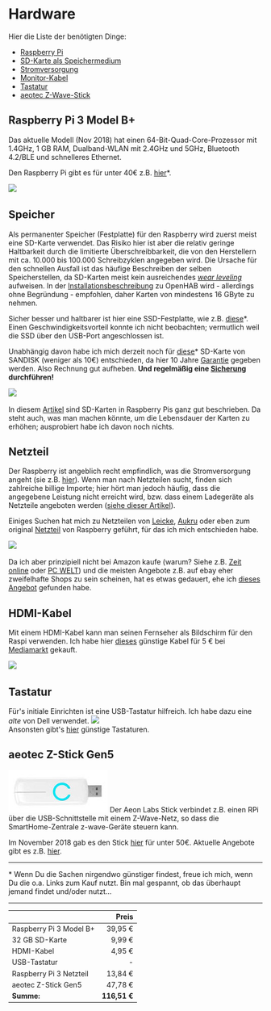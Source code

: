 # Hardware
Hier die Liste der benötigten Dinge:
- [Raspberry Pi](#raspberry-pi-3-model-b+)
- [SD-Karte als Speichermedium](#speicher)
- [Stromversorgung](#netzteil)
- [Monitor-Kabel](#hdmi-kabel)
- [Tastatur](#tastatur)
- [aeotec Z-Wave-Stick](#aeotec-z-stick-gen5)


## Raspberry Pi 3 Model B+
Das aktuelle Modell (Nov 2018) hat einen 64-Bit-Quad-Core-Prozessor mit 1.4GHz, 1 GB RAM, Dualband-WLAN mit 2.4GHz und 5GHz, Bluetooth 4.2/BLE und schnelleres Ethernet.

Den Raspberry Pi gibt es für unter 40€ z.B. [hier](https://rover.ebay.com/rover/1/707-53477-19255-0/1?icep_id=114&ipn=icep&toolid=20004&campid=5338436153&mpre=https%3A%2F%2Fwww.ebay.de%2Fitm%2FNeu-Raspberry-Pi-3-Model-B-BCM2837B0-SoC-IoT-PoE-Enabled-RP01048%2F273110053778%3Fepid%3D19018199270%26hash%3Ditem3f96a0b392%3Ag%3A-K4AAOSwIKNb8-u1)\*.

<img src="https://www.raspberrypi.org/app/uploads/2018/03/770A5842-1612x1080.jpg" width="400">


## Speicher
Als permanenter Speicher (Festplatte) für den Raspberry wird zuerst meist eine SD-Karte verwendet. Das Risiko hier ist aber die relativ geringe Haltbarkeit durch die limitierte Überschreibbarkeit, die von den Herstellern mit ca. 10.000 bis 100.000 Schreibzyklen angegeben wird. Die Ursache für den schnellen Ausfall ist das häufige Beschreiben der selben Speicherstellen, da SD-Karten meist kein ausreichendes _[wear leveling](https://www.chip.de/artikel/SSD-So-haelt-die-Hightech-Festplatte-8x-laenger-3_139999723.html)_ aufweisen. In der [Installationsbeschreibung](https://www.openhab.org/docs/installation/rasppi.html) zu OpenHAB wird - allerdings ohne Begründung - empfohlen, daher Karten von mindestens 16 GByte zu nehmen.

Sicher besser und haltbarer ist hier eine SSD-Festplatte, wie z.B. [diese](https://rover.ebay.com/rover/1/707-53477-19255-0/1?icep_id=114&ipn=icep&toolid=20004&campid=5338436153&mpre=https%3A%2F%2Fwww.ebay.de%2Fitm%2FSamsung-860-EVO-PRO-250GB-256GB-500GB-interne-SSD-mSATA-M-2-6-4cm-2-5-SATA3%2F123462925494%3Fhash%3Ditem1cbef6bcb6%3Am%3AmummlD9WCq-X-UKwFKZ3fGQ%3Ark%3A1%3Apf%3A0%26LH_ItemCondition%3D1000%26LH_BIN%3D1)\*. Einen Geschwindigkeitsvorteil konnte ich nicht beobachten; vermutlich weil die SSD über den USB-Port angeschlossen ist.

Unabhängig davon habe ich mich derzeit noch für [diese](https://rover.ebay.com/rover/1/707-53477-19255-0/1?icep_id=114&ipn=icep&toolid=20004&campid=5338436153&mpre=https%3A%2F%2Fwww.ebay.de%2Fitm%2FSANDISK-Ultra-UHS-I-Micro-SDHC-Speicherkarte-32-GB-98-MB-s-Class-10-%2F232765345038)\* SD-Karte von SANDISK (weniger als 10€) entschieden, da hier 10 Jahre [Garantie](https://www.sandisk.de/about/legal/warranty/warranty-table) gegeben werden. Also Rechnung gut aufheben. **Und regelmäßig eine [Sicherung](./backup.md) durchführen!**

<img src="https://www.sandisk.de/content/dam/sandisk-main/en_us/portal-assets/product-images/retail-products/Ultra_microSDHC_UHS-I_Class10_32GB-retina.png" width="100">

In diesem [Artikel](https://buyzero.de/blogs/news/raspberry-pi-sd-karten-korruption-vermeiden-geheimnisse-der-microsd-karte) sind SD-Karten in Raspberry Pis ganz gut beschrieben. Da steht auch, was man machen könnte, um die Lebensdauer der Karten zu erhöhen; ausprobiert habe ich davon noch nichts.


## Netzteil
Der Raspberry ist angeblich recht empfindlich, was die Stromversorgung angeht (sie z.B. [hier](https://www.datenreise.de/raspberry-pi-stromversorgung-netzteil-empfehlung/)). Wenn man nach Netzteilen sucht, finden sich zahlreiche billige Importe; hier hört man jedoch häufig, dass die angegebene Leistung nicht erreicht wird, bzw. dass einem Ladegeräte als Netzteile angeboten werden ([siehe dieser Artikel](https://www.elektronik-kompendium.de/sites/raspberry-pi/2002021.htm)).

Einiges Suchen hat mich zu Netzteilen von [Leicke](https://rover.ebay.com/rover/1/707-53477-19255-0/1?icep_id=114&ipn=icep&toolid=20004&campid=5338436153&mpre=https%3A%2F%2Fwww.ebay.de%2Fsch%2Fi.html%3FLH_PrefLoc%3D1%26_sop%3D15%26_osacat%3D0%26_odkw%3Dleicke%2B5v%2BUSB%26LH_EbayPlus%3D1%26_from%3DR40%26_trksid%3Dm570.l1313%26_nkw%3Dleicke%2B5v%2B%26_sacat%3D0), [Aukru](https://rover.ebay.com/rover/1/707-53477-19255-0/1?icep_id=114&ipn=icep&toolid=20004&campid=5338436153&mpre=https%3A%2F%2Fwww.ebay.de%2Fsch%2Fi.html%3FLH_PrefLoc%3D1%26_sop%3D15%26_osacat%3D0%26_odkw%3DAukru%2B5v%2Braspberry%26LH_EbayPlus%3D1%26_from%3DR40%26_trksid%3Dm570.l1313%26_nkw%3DAukru%2B%2Braspberry%26_sacat%3D0) oder eben zum original [Netzteil](https://rover.ebay.com/rover/1/707-53477-19255-0/1?icep_id=114&ipn=icep&toolid=20004&campid=5338436153&mpre=https%3A%2F%2Fwww.ebay.de%2Fsch%2Fi.html%3F_blrs%3Dspell_check%26_from%3DR40%26_nkw%3Doffizielles%2Braspberry%2Bpi%2Bnetzteil%2B%26_sacat%3D0%26_sop%3D15%26LH_PrefLoc%3D1%26rt%3Dnc%26LH_EbayPlus%3D1) von Raspberry geführt, für das ich mich entschieden habe.

<img src="https://www.raspberrypi.org/app/uploads/2017/05/Power-supply-1-462x322.jpg" width="400">



Da ich aber prinzipiell nicht bei Amazon kaufe (warum? Siehe z.B. [Zeit online](https://www.zeit.de/2017/13/amazon-wal-mart-us-wirtschaft-ausbeutung-arbeitnehmer-lohnniveau) oder [PC WELT](https://www.pcwelt.de/a/stop-bezos-politiker-will-amazon-ausbeutung-stoppen,3452252)) und die meisten Angebote z.B. auf ebay eher zweifelhafte Shops zu sein scheinen, hat es etwas gedauert, ehe ich [dieses Angebot](https://rover.ebay.com/rover/1/707-53477-19255-0/1?icep_id=114&ipn=icep&toolid=20004&campid=5338436153&mpre=https%3A%2F%2Fwww.ebay.de%2Fitm%2Foffizielles-Raspberry-Pi-3-Netzteil-microUSB-5-1V-2-5A-schwarz%2F153097906752%3Fhash%3Ditem23a558aa40%3Ag%3Af40AAOSwmLlX2pn5%3Ark%3A2%3Apf%3A0) gefunden habe.

## HDMI-Kabel
Mit einem HDMI-Kabel kann man seinen Fernseher als Bildschirm für den Raspi verwenden. Ich habe hier [dieses](https://rover.ebay.com/rover/1/707-53477-19255-0/1?icep_id=114&ipn=icep&toolid=20004&campid=5338436153&mpre=https%3A%2F%2Fwww.ebay.de%2Fsch%2FVideokabel-stecker%2F32834%2Fi.html%3F_from%3DR40%26_nkw%3DHAMA%2B1%252C5%2Bm%2BHigh%2BSpeed%2BHDMI-Kabel%26_in_kw%3D1%26_ex_kw%3D%26_sacat%3D32834%26_mPrRngCbx%3D1%26_udlo%3D%26_udhi%3D7%26_ftrt%3D901%26_ftrv%3D1%26_sabdlo%3D%26_sabdhi%3D%26_samilow%3D%26_samihi%3D%26_sadis%3D10%26_fpos%3D%26LH_SALE_CURRENCY%3D0%26_sop%3D15%26_dmd%3D1%26_ipg%3D50%26_fosrp%3D1) günstige Kabel für 5 € bei [Mediamarkt](https://www.mediamarkt.de/de/product/_hama-1-5-m-high-speed-1148936.html?uympq=vpqr&rbtc=%7C%7C%7CTV%20%2B%20Audio%20%3E%20Fernseher%20%3E%20Zubeh%C3%B6r%20TV%7Cp%7C%7C&gclid=CjwKCAiAo8jgBRAVEiwAJUXKqDvjs6uAOkE7mwqvfGVKYN-icwWOhv-fx75grmIJaLGQ1jhZVkmf-RoCl80QAvD_BwE&gclsrc=aw.ds) gekauft.

<img src="https://picscdn.redblue.de/doi/pixelboxx-mss-49978190/fee_325_225_png/HAMA-1-5-m-High-Speed-HDMI-Kabel" width="100">

## Tastatur
Für's initiale Einrichten ist eine USB-Tastatur hilfreich. Ich habe dazu eine _alte_ von Dell verwendet.
<img src="https://snpi.dell.com/snp/images/products/large/de-de~580-ADHEr1/580-ADHEr1.jpg" width="200">  
Ansonsten gibt's [hier](https://rover.ebay.com/rover/1/707-53477-19255-0/1?icep_id=114&ipn=icep&toolid=20004&campid=5338436153&mpre=https%3A%2F%2Fwww.ebay.de%2Fsch%2Fi.html%3F_sop%3D15%26LH_ItemCondition%3D1000%26Tastatur%25252FKeypad%3DTastatur%26_oaa%3D1%26Schnittstelle%3DUSB%26_osacat%3D33963%26_odkw%3Dusb%2Btastatur%2B-numerisch%26LH_BIN%3D1%26Tastaturlayout%3DQWERTZ%252520%252528Standard%252529%26_dcat%3D33963%26rt%3Dnc%26Verbindung%3DKabelgebunden%26_from%3DR40%26_trksid%3Dm570.l1313%26_nkw%3Dusb%2Btastatur%2B-numerische%26_sacat%3D33963) günstige Tastaturen.

## aeotec Z-Stick Gen5
<img src="../images4git/aeotec-zwave-stick.jpg">  
Der Aeon Labs Stick verbindet z.B. einen RPi über die USB-Schnittstelle mit einem Z-Wave-Netz, so dass die SmartHome-Zentrale z-wave-Geräte steuern kann.  

Im November 2018 gab es den Stick [hier](https://www.jacob.de/q/2395131) für unter 50€. Aktuelle Angebote gibt es z.B. [hier](https://www.ebay.de/sch/i.html?_from=R40&_nkw=Aeotec++Z-Stick+Gen5&_sacat=0&_sop=15&rt=nc&LH_PrefLoc=2).


---

\* Wenn Du die Sachen nirgendwo günstiger findest, freue ich mich, wenn Du die o.a. Links zum Kauf nutzt. Bin mal gespannt, ob das überhaupt jemand findet und/oder nutzt...

---

|                         |    Preis   |
| ----------------------- | ----------:|
| Raspberry Pi 3 Model B+ |    39,95 € |
| 32 GB SD-Karte          |     9,99 € |
| HDMI-Kabel              |     4,95 € |
| USB-Tastatur            |          - |
| Raspberry Pi 3 Netzteil |    13,84 € |
| aeotec Z-Stick Gen5     |    47,78 € |
| **Summe:**              | **116,51 €** |
